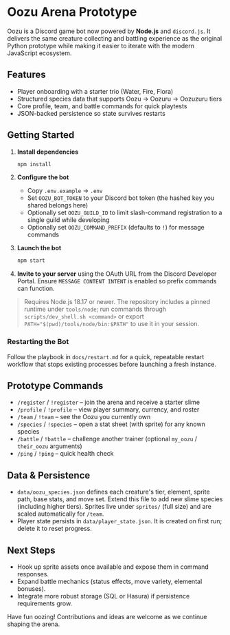 # Oozu Arena Prototype

Oozu is a Discord game bot now powered by **Node.js** and `discord.js`. It delivers the same creature collecting and battling experience as the original Python prototype while making it easier to iterate with the modern JavaScript ecosystem.

## Features

- Player onboarding with a starter trio (Water, Fire, Flora)
- Structured species data that supports Oozu → Oozuru → Oozuzuru tiers
- Core profile, team, and battle commands for quick playtests
- JSON-backed persistence so state survives restarts

## Getting Started

1. **Install dependencies**

   ```bash
   npm install
   ```

2. **Configure the bot**

   - Copy `.env.example` → `.env`
   - Set `OOZU_BOT_TOKEN` to your Discord bot token (the hashed key you shared belongs here)
   - Optionally set `OOZU_GUILD_ID` to limit slash-command registration to a single guild while developing
   - Optionally set `OOZU_COMMAND_PREFIX` (defaults to `!`) for message commands

3. **Launch the bot**

   ```bash
   npm start
   ```

4. **Invite to your server** using the OAuth URL from the Discord Developer Portal. Ensure `MESSAGE CONTENT INTENT` is enabled so prefix commands can function.

> Requires Node.js 18.17 or newer.
> The repository includes a pinned runtime under `tools/node`; run commands through `scripts/dev_shell.sh <command>` or export `PATH="$(pwd)/tools/node/bin:$PATH"` to use it in your session.

### Restarting the Bot

Follow the playbook in `docs/restart.md` for a quick, repeatable restart workflow that stops existing processes before launching a fresh instance.

## Prototype Commands

- `/register` / `!register` – join the arena and receive a starter slime
- `/profile` / `!profile` – view player summary, currency, and roster
- `/team` / `!team` – see the Oozu you currently own
- `/species` / `!species` – open a stat sheet (with sprite) for any known species
- `/battle` / `!battle` – challenge another trainer (optional `my_oozu` / `their_oozu` arguments)
- `/ping` / `!ping` – quick health check

## Data & Persistence

- `data/oozu_species.json` defines each creature's tier, element, sprite path, base stats, and move set. Extend this file to add new slime species (including higher tiers). Sprites live under `sprites/` (full size) and are scaled automatically for `/team`.
- Player state persists in `data/player_state.json`. It is created on first run; delete it to reset progress.

## Next Steps

- Hook up sprite assets once available and expose them in command responses.
- Expand battle mechanics (status effects, move variety, elemental bonuses).
- Integrate more robust storage (SQL or Hasura) if persistence requirements grow.

Have fun oozing! Contributions and ideas are welcome as we continue shaping the arena.
